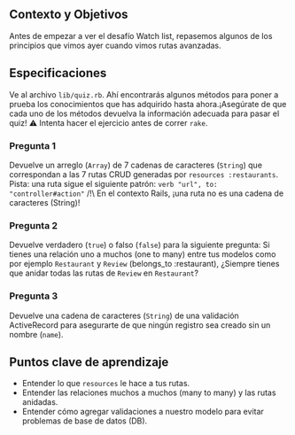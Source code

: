 ## Contexto y Objetivos

Antes de empezar a ver el desafío Watch list, repasemos algunos de los principios que vimos ayer cuando vimos rutas avanzadas.

## Especificaciones

Ve al archivo `lib/quiz.rb`. Ahí encontrarás algunos métodos para poner a prueba los conocimientos que has adquirido hasta ahora.¡Asegúrate de que cada uno de los métodos devuelva la información adecuada para pasar el quiz!
⚠️ Intenta hacer el ejercicio antes de correr `rake`.

### Pregunta 1

Devuelve un arreglo (`Array`) de 7 cadenas de caracteres (`String`) que correspondan a las 7 rutas CRUD generadas por `resources :restaurants`.
Pista: una ruta sigue el siguiente patrón: `verb "url", to: "controller#action"`
/!\ En el contexto Rails, ¡una ruta no es una cadena de caracteres (String)!

### Pregunta 2

Devuelve verdadero (`true`) o falso (`false`) para la siguiente pregunta:
Si tienes una relación uno a muchos (one to many) entre tus modelos como por ejemplo `Restaurant` y `Review` (belongs_to :restaurant), ¿Siempre tienes que anidar todas las rutas de `Review` en `Restaurant`?

### Pregunta 3

Devuelve una cadena de caracteres (`String`) de una validación ActiveRecord para asegurarte de que ningún registro sea creado sin un nombre (`name`).


## Puntos clave de aprendizaje

- Entender lo que `resources` le hace a tus rutas.
- Entender las relaciones muchos a muchos (many to many) y las rutas anidadas.
- Entender cómo agregar validaciones a nuestro modelo para evitar problemas de base de datos (DB).
